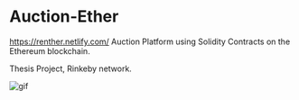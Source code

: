 # Auction-Ether
https://renther.netlify.com/
Auction Platform using Solidity Contracts on the Ethereum blockchain.

Thesis Project, Rinkeby network. 

![gif](https://i.imgur.com/DJ5woEU.gif)  
